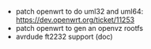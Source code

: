 * patch openwrt to do uml32 and uml64: <https://dev.openwrt.org/ticket/11253>  
* patch openwrt to gen an openvz rootfs
* avrdude ft2232 support (doc)